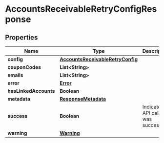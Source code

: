 

# AccountsReceivableRetryConfigResponse


## Properties

| Name | Type | Description | Notes |
|------------ | ------------- | ------------- | -------------|
|**config** | [**AccountsReceivableRetryConfig**](AccountsReceivableRetryConfig.md) |  |  [optional] |
|**couponCodes** | **List&lt;String&gt;** |  |  [optional] |
|**emails** | **List&lt;String&gt;** |  |  [optional] |
|**error** | [**Error**](Error.md) |  |  [optional] |
|**hasLinkedAccounts** | **Boolean** |  |  [optional] |
|**metadata** | [**ResponseMetadata**](ResponseMetadata.md) |  |  [optional] |
|**success** | **Boolean** | Indicates if API call was successful |  [optional] |
|**warning** | [**Warning**](Warning.md) |  |  [optional] |



